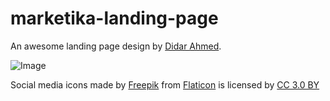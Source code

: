 # marketika-landing-page
An awesome landing page design by [Didar Ahmed](https://twitter.com/didarahmed26).

![Image](https://www.graphicslot.com/wp-content/uploads/2018/12/marketing-landing-page-full-view.jpg)

Social media icons made by [Freepik](https://www.freepik.com) from [Flaticon](https://www.flaticon.com) is licensed by [CC 3.0 BY](http://creativecommons.org/licenses/by/3.0/)